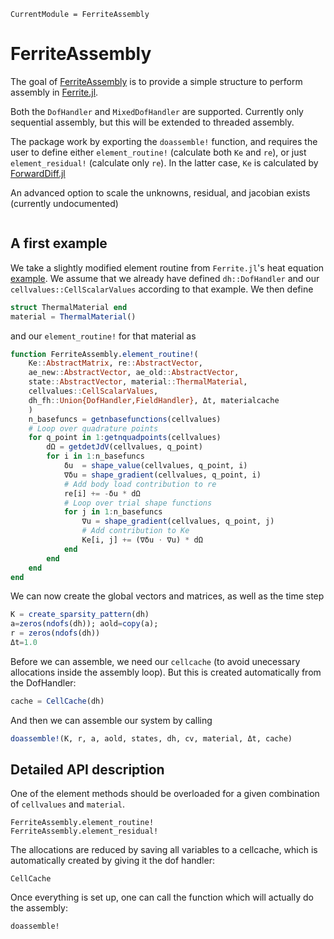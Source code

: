 ```@meta
CurrentModule = FerriteAssembly
```

# FerriteAssembly

The goal of [FerriteAssembly](https://github.com/KnutAM/FerriteAssembly.jl) 
is to provide a simple structure to perform assembly in 
[Ferrite.jl](https://github.com/Ferrite-FEM/Ferrite.jl/).

Both the `DofHandler` and `MixedDofHandler` are supported.
Currently only sequential assembly, but this will be extended 
to threaded assembly.

The package work by exporting the `doassemble!` function, and requires the 
user to define either `element_routine!` (calculate both `Ke` and `re`),
or just `element_residual!` (calculate only `re`). 
In the latter case, `Ke` is calculated by 
[ForwardDiff.jl](https://github.com/JuliaDiff/ForwardDiff.jl)

An advanced option to scale the unknowns, residual, and jacobian exists 
(currently undocumented)

```@contents
```

## A first example
We take a slightly modified element routine from `Ferrite.jl`'s heat equation 
[example](https://ferrite-fem.github.io/Ferrite.jl/stable/examples/heat_equation/).
We assume that we already have defined `dh::DofHandler` and our 
`cellvalues::CellScalarValues` according to that example. We then define
```julia
struct ThermalMaterial end
material = ThermalMaterial()
```
and our `element_routine!` for that material as 
```julia
function FerriteAssembly.element_routine!(
    Ke::AbstractMatrix, re::AbstractVector, 
    ae_new::AbstractVector, ae_old::AbstractVector,
    state::AbstractVector, material::ThermalMaterial, 
    cellvalues::CellScalarValues, 
    dh_fh::Union{DofHandler,FieldHandler}, Δt, materialcache
    )
    n_basefuncs = getnbasefunctions(cellvalues)
    # Loop over quadrature points
    for q_point in 1:getnquadpoints(cellvalues)
        dΩ = getdetJdV(cellvalues, q_point)
        for i in 1:n_basefuncs
            δu  = shape_value(cellvalues, q_point, i)
            ∇δu = shape_gradient(cellvalues, q_point, i)
            # Add body load contribution to re
            re[i] += -δu * dΩ
            # Loop over trial shape functions
            for j in 1:n_basefuncs
                ∇u = shape_gradient(cellvalues, q_point, j)
                # Add contribution to Ke
                Ke[i, j] += (∇δu ⋅ ∇u) * dΩ
            end
        end
    end
end
```
We can now create the global vectors and matrices, as well as the time step
```julia
K = create_sparsity_pattern(dh)
a=zeros(ndofs(dh)); aold=copy(a);
r = zeros(ndofs(dh))
Δt=1.0
```
Before we can assemble, we need our `cellcache` (to avoid unecessary allocations 
inside the assembly loop). But this is created automatically from the DofHandler:
```julia
cache = CellCache(dh)
```

And then we can assemble our system by calling 
```julia
doassemble!(K, r, a, aold, states, dh, cv, material, Δt, cache)
```

## Detailed API description
One of the element methods should be overloaded for a given combination of `cellvalues`
and `material`.
```@docs
FerriteAssembly.element_routine!
FerriteAssembly.element_residual!
```

The allocations are reduced by saving all variables to a cellcache, 
which is automatically created by giving it the dof handler:
```@docs
CellCache
```

Once everything is set up, one can call the function which will actually 
do the assembly:
```@docs
doassemble!
```
